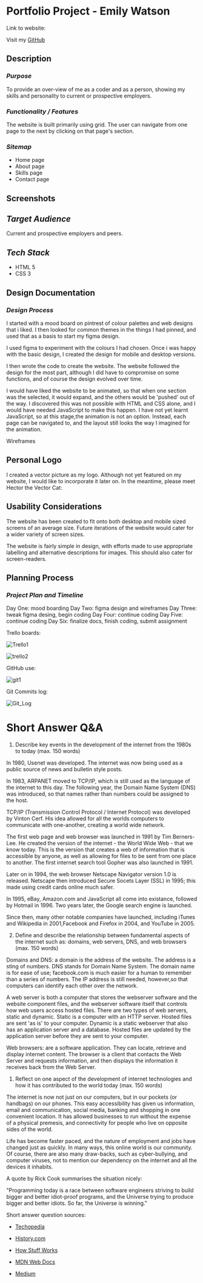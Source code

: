 # Portfolio Project - Emily Watson

Link to website:

Visit my [GitHub](https://github.com/EVWatson/Portfolio-A1--3-)

## Description

### *Purpose* 

To provide an over-view of me as a coder and as a person, showing my skills and personality to current or prospective employers.

### *Functionality / Features*

The website is built primarily using grid. The user can navigate from one page to the next by clicking on that page's section. 


### *Sitemap*

- Home page
- About page
- Skills page
- Contact page


## Screenshots











## *Target Audience*

Current and prospective employers and peers.


## *Tech Stack* 

- HTML 5
- CSS 3


## Design Documentation

### *Design Process*

I started with a mood board on pintrest of colour palettes and web designs that i liked. I then looked for common themes in the things I had pinned, and used that as a basis to start my figma design.

I used figma to experiment with the colours I had chosen. Once i was happy with the basic design, I created the design for mobile and desktop versions.

I then wrote the code to create the website. The website followed the design for the most part, although I did have to compromise on some functions, and of course the design evolved over time.

I would have liked the website to be animated, so that when one section was the selected, it would expand, and the others would be 'pushed' out of the way. I discovered this was not possible with HTML and CSS alone, and I would have needed JavaScript to make this happen. I have not yet learnt JavaScript, so at this stage,the animation is not an option. Instead, each page can be navigated to, and the layout still looks the way I imagined for the animation.


Wireframes


## Personal Logo

I created a vector picture as my logo. Although not yet featured on my website, I would like to incorporate it later on. In the meantime, please meet Hector the Vector Cat:




## Usability Considerations

The website has been created to fit onto both desktop and mobile sized screens of an average size. Future iterations of the website would cater for a wider variety of screen sizes.

The website is fairly simple in design, with efforts made to use appropriate labelling and alternative descriptions for images. This should also cater for screen-readers.


## Planning Process 

### *Project Plan and Timeline*

Day One: mood boarding
Day Two: figma design and wireframes
Day Three: tweak figma desing, begin coding
Day Four: continue coding
Day Five: continue coding
Day Six: finalize docs, finish coding, submit assignment

Trello boards:

![Trello1](docs/Trello1.png)

![trello2](docs/trello2.png)


GitHub use:

![git1](docs/git1.png)

Git Commits log:

![Git_Log](docs/Git_Log.png)




# Short Answer Q&A 

1. Describe key events in the development of the internet from the 1980s to today (max. 150 words)

In 1980, Usenet was developed. The internet was now being used as a public source of news and bulletin style posts.

In 1983, ARPANET moved to TCP/IP, which is still used as the language of the internet to this day. The following year, the Domain Name System (DNS) was introduced, so that names rather than numbers could be assigned to the host.

TCP/IP (Transmission Control Protocol / Internet Protocol) was developed by Vinton Cerf. His idea allowed for all the worlds computers to communicate with one-another, creating a world wide network.

The first web page and web browser was launched in 1991 by Tim Berners-Lee. He created the version of the internet - the World Wide Web - that we know today. This is the version that creates a web of information that is accessible by anyone, as well as allowing for files to be sent from one place to another. The first internet search tool Gopher was also launched in 1991. 

Later on in 1994, the web browser Netscape Navigator version 1.0 is released. Netscape then introduced Secure Socets Layer (SSL) in 1995; this made using credit cards online much safer.

In 1995, eBay, Amazon.com and JavaScript all come into existance, followed by Hotmail in 1996. Two years later, the Google search engine is launched.

Since then, many other notable companies have launched, including iTunes and Wikipedia in 2001,Facebook and Firefox in 2004, and YouTube in 2005.


2. Define and describe the relationship between fundamental aspects of the internet such as: domains, web servers, DNS, and web browsers (max. 150 words)

Domains and DNS: a domain is the address of the website. The address is a sting of numbers. DNS stands for Domain Name System. The domain name is for ease of use; facebook.com is much easier for a human to remember than a series of numbers. The IP address is still needed, however,so that computers can identify each other over the network. 

A web server is both a computer that stores the webserver software and the website component files, and the webserver software itself that controls how web users access hosted files. There are two types of web servers, static and dynamic. Static is a computer with an HTTP server. Hosted files are sent 'as is' to your computer. Dynamic is a static webserver that also has an application server and a database. Hosted files are updated by the application server before they are sent to your computer.

Web browsers: are a software application. They can locate, retrieve and display internet content. The browser is a client that contacts the Web Server and requests information, and then displays the information it receives back from the Web Server. 


1. Reflect on one aspect of the development of internet technologies and how it has contributed to the world today (max. 150 words)

The internet is now not just on our computers, but in our pockets (or handbags) on our phones. This easy accessibility has given us information, email and communication, social media, banking and shopping in one convenient location. It has allowed businesses to run without the expense of a physical premesis, and connectivity for people who live on opposite sides of the world. 

Life has become faster paced, and the nature of employment and jobs have changed just as quickly. In many ways, this online world is our community. Of course, there are also many draw-backs, such as cyber-bullying, and computer viruses, not to mention our dependency on the internet and all the devices it inhabits. 

A quote by Rick Cook summarises the situation nicely:

"Programming today is a race between software engineers striving to build bigger and better idiot-proof programs, and the Universe trying to produce bigger and better idiots. So far, the Universe is winning."


Short answer question sources:

- [Techopedia](https://www.techopedia.com/2/27889/internet/a-timeline-of-the-development-of-the-internet-and-world-wide-web)

- [History.com](https://www.history.com/topics/inventions/invention-of-the-internet)

- [How Stuff Works](https://computer.howstuffworks.com/dns.htm)

- [MDN Web Docs](https://developer.mozilla.org/en-US/docs/Learn/Common_questions/What_is_a_web_server)

- [Medium](https://medium.com/@monica1109/how-does-web-browsers-work-c95ad628a509)